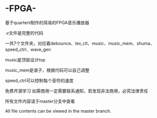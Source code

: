 # -FPGA-
基于quarterii制作的简易的FPGA音乐播放器

.v文件是完整的代码

一共7个文件夹，对应着debounce、lev_ctl、music、music_mem、shuma、speed_ctrl、wave_gen

music是顶层设计top

music_mem是谱子，根据代码可以自己调整

speed_ctrl可以控制每个音符的速度

免费开源学习
如需商用一定需要联系通知，若发现非法商用，必究法律责任

所有文件内容请于master分支中查看

All file contents can be viewed in the master branch.




